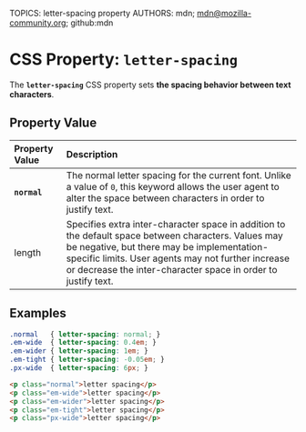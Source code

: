 TOPICS: letter-spacing property
AUTHORS: mdn; mdn@mozilla-community.org; github:mdn

# CSS Property: `letter-spacing`

The **`letter-spacing`** CSS property sets **the spacing behavior between text characters**.

## Property Value

| Property Value | Description |
| :--- | :--- |
| **`normal`** | The normal letter spacing for the current font. Unlike a value of `0`, this keyword allows the user agent to alter the space between characters in order to justify text. |
| length | Specifies extra inter-character space in addition to the default space between characters. Values may be negative, but there may be implementation-specific limits. User agents may not further increase or decrease the inter-character space in order to justify text. |

## Examples

```css
.normal   { letter-spacing: normal; }
.em-wide  { letter-spacing: 0.4em; }
.em-wider { letter-spacing: 1em; }
.em-tight { letter-spacing: -0.05em; }
.px-wide  { letter-spacing: 6px; }
```

```html
<p class="normal">letter spacing</p>
<p class="em-wide">letter spacing</p>
<p class="em-wider">letter spacing</p>
<p class="em-tight">letter spacing</p>
<p class="px-wide">letter spacing</p>
```
